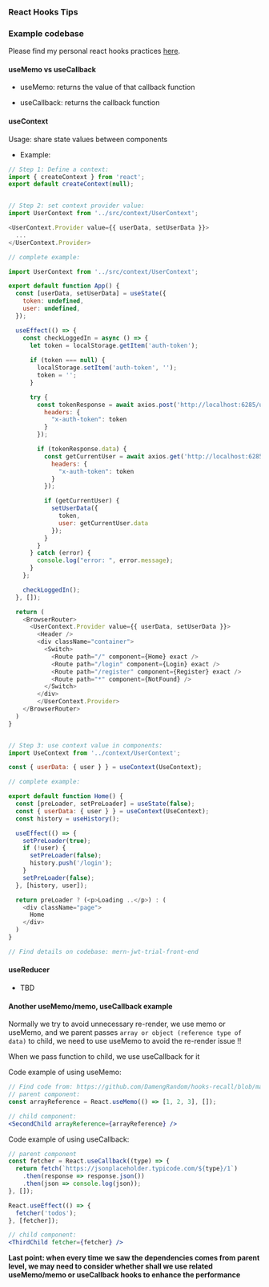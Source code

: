 ### React Hooks Tips

### Example codebase
Please find my personal react hooks practices <a href="https://github.com/DamengRandom/hooks-recall" target="_blank">here</a>.

#### useMemo vs useCallback
- <p>useMemo: returns the value of that callback function</p>
- <p>useCallback: returns the callback function</p>

#### useContext

Usage: share state values between components

- Example:

```js
// Step 1: Define a context:
import { createContext } from 'react';
export default createContext(null);


// Step 2: set context provider value:
import UserContext from '../src/context/UserContext';

<UserContext.Provider value={{ userData, setUserData }}>
  ...
</UserContext.Provider>

// complete example:

import UserContext from '../src/context/UserContext';

export default function App() {
  const [userData, setUserData] = useState({
    token: undefined,
    user: undefined,
  });

  useEffect(() => {
    const checkLoggedIn = async () => {
      let token = localStorage.getItem('auth-token');
      
      if (token === null) {
        localStorage.setItem('auth-token', '');
        token = '';
      }

      try {
        const tokenResponse = await axios.post('http://localhost:6285/user/tokenIsValid', null, {
          headers: {
            "x-auth-token": token
          }
        });

        if (tokenResponse.data) {
          const getCurrentUser = await axios.get('http://localhost:6285/user', {
            headers: {
              "x-auth-token": token
            }
          });

          if (getCurrentUser) {
            setUserData({
              token,
              user: getCurrentUser.data
            });
          }
        } 
      } catch (error) {
        console.log("error: ", error.message);
      }
    };

    checkLoggedIn();
  }, []);

  return (
    <BrowserRouter>
      <UserContext.Provider value={{ userData, setUserData }}>
        <Header />
        <div className="container">
          <Switch>
            <Route path="/" component={Home} exact />
            <Route path="/login" component={Login} exact />
            <Route path="/register" component={Register} exact />
            <Route path="*" component={NotFound} />
          </Switch>
        </div>
        </UserContext.Provider>
    </BrowserRouter>
  )
}


// Step 3: use context value in components:
import UseContext from '../context/UserContext';

const { userData: { user } } = useContext(UseContext);

// complete example:

export default function Home() {
  const [preLoader, setPreLoader] = useState(false);
  const { userData: { user } } = useContext(UseContext);
  const history = useHistory();

  useEffect(() => {
    setPreLoader(true);
    if (!user) {
      setPreLoader(false);
      history.push('/login');
    }
    setPreLoader(false);
  }, [history, user]);

  return preLoader ? (<p>Loading ..</p>) : (
    <div className="page">
      Home
    </div>
  )
}

// Find details on codebase: mern-jwt-trial-front-end
```

#### useReducer

- TBD


#### Another useMemo/memo, useCallback example

Normally we try to avoid unnecessary re-render, we use memo or useMemo, and we parent passes `array or object (reference type of data)` to child, we need to use useMemo to avoid the re-render issue !!

When we pass function to child, we use useCallback for it

Code example of using useMemo:

```jsx
// Find code from: https://github.com/DamengRandom/hooks-recall/blob/master/src/components/useMemoUseCallbackThirdExample/TheParent.jsx#L12
// parent component:
const arrayReference = React.useMemo(() => [1, 2, 3], []);

// child component:
<SecondChild arrayReference={arrayReference} />
```

Code example of using useCallback:

```jsx
// parent component
const fetcher = React.useCallback((type) => {
  return fetch(`https://jsonplaceholder.typicode.com/${type}/1`)
    .then(response => response.json())
    .then(json => console.log(json));
}, []);

React.useEffect(() => {
  fetcher('todos');
}, [fetcher]);

// child component:
<ThirdChild fetcher={fetcher} />
```

<b>Last point: when every time we saw the dependencies comes from parent level, we may need to consider whether shall we use related useMemo/memo or useCallback hooks to enhance the performance</b>

